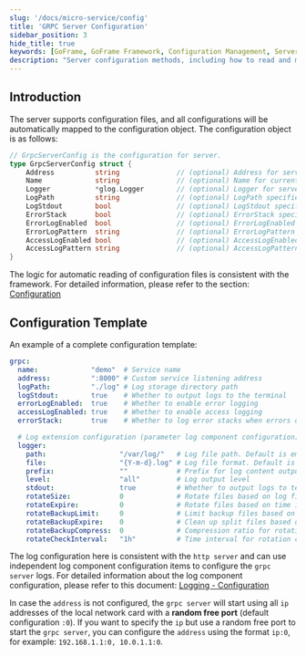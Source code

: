 ```yaml
---
slug: '/docs/micro-service/config'
title: 'GRPC Server Configuration'
sidebar_position: 3
hide_title: true
keywords: [GoFrame, GoFrame Framework, Configuration Management, Server Configuration, GrpcServerConfig, Log Configuration, Log Component, Server Listening, Automatic Mapping, Error Logging]
description: "Server configuration methods, including how to read and manage configuration files through the GoFrame Framework. Provides a complete configuration template example covering service name, service listening address, log storage directory, error log recording, and access log recording settings. The configuration aligns with the framework's automatic reading logic, ensuring convenient service deployment and efficient log management, as well as how to set up and use parameter log component configurations for independent grpc server log management."
---
```


## Introduction

The server supports configuration files, and all configurations will be automatically mapped to the configuration object. The configuration object is as follows:

```go
// GrpcServerConfig is the configuration for server.
type GrpcServerConfig struct {
    Address          string              // (optional) Address for server listening.
    Name             string              // (optional) Name for current service.
    Logger           *glog.Logger        // (optional) Logger for server.
    LogPath          string              // (optional) LogPath specifies the directory for storing logging files.
    LogStdout        bool                // (optional) LogStdout specifies whether printing logging content to stdout.
    ErrorStack       bool                // (optional) ErrorStack specifies whether logging stack information when error.
    ErrorLogEnabled  bool                // (optional) ErrorLogEnabled enables error logging content to files.
    ErrorLogPattern  string              // (optional) ErrorLogPattern specifies the error log file pattern like: error-{Ymd}.log
    AccessLogEnabled bool                // (optional) AccessLogEnabled enables access logging content to file.
    AccessLogPattern string              // (optional) AccessLogPattern specifies the error log file pattern like: access-{Ymd}.log
}
```

The logic for automatic reading of configuration files is consistent with the framework. For detailed information, please refer to the section: [Configuration](../核心组件/配置管理/配置管理.md)

## Configuration Template

An example of a complete configuration template:

```yaml
grpc:
  name:             "demo"  # Service name
  address:          ":8000" # Custom service listening address
  logPath:          "./log" # Log storage directory path
  logStdout:        true    # Whether to output logs to the terminal
  errorLogEnabled:  true    # Whether to enable error logging
  accessLogEnabled: true    # Whether to enable access logging
  errorStack:       true    # Whether to log error stacks when errors occur

  # Log extension configuration (parameter log component configuration)
  logger:
    path:                  "/var/log/"   # Log file path. Default is empty, indicating disabled, output to terminal only
    file:                  "{Y-m-d}.log" # Log file format. Default is "{Y-m-d}.log"
    prefix:                ""            # Prefix for log content output. Default is empty
    level:                 "all"         # Log output level
    stdout:                true          # Whether to output logs to terminal simultaneously. Default is true
    rotateSize:            0             # Rotate files based on log file size. Default is 0, indicating disabled
    rotateExpire:          0             # Rotate files based on time intervals. Default is 0, indicating disabled
    rotateBackupLimit:     0             # Limit backup files based on the number of split files, valid when rotation is enabled. Default is 0, meaning no backup, delete when split
    rotateBackupExpire:    0             # Clean up split files based on the expiration period, valid when rotation is enabled. Default is 0, meaning no backup, delete when split
    rotateBackupCompress:  0             # Compression ratio for rotating files (0-9). Default is 0, indicating no compression
    rotateCheckInterval:   "1h"          # Time interval for rotation checks, usually no need to set. Default is 1 hour

```

The log configuration here is consistent with the `http server` and can use independent log component configuration items to configure the `grpc server` logs. For detailed information about the log component configuration, please refer to this document: [Logging - Configuration](../核心组件/日志组件/日志组件-配置管理.md)

In case the `address` is not configured, the `grpc server` will start using all `ip` addresses of the local network card with a **random free port** (default configuration `:0`). If you want to specify the `ip` but use a random free port to start the `grpc server`, you can configure the `address` using the format `ip:0`, for example: `192.168.1.1:0, 10.0.1.1:0`.